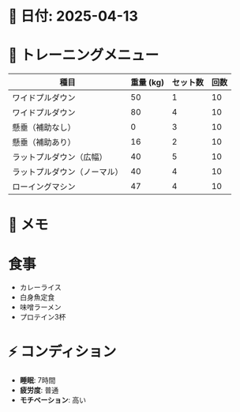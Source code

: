 # 📅 日付: 2025-04-13

# 💪 トレーニングメニュー

| 種目                         | 重量 (kg) | セット数 | 回数 |
| ---------------------------- | --------- | -------- | ---- |
| ワイドプルダウン             | 50        | 1        | 10   |
| ワイドプルダウン             | 80        | 4        | 10   |
| 懸垂（補助なし）             | 0         | 3        | 10   |
| 懸垂（補助あり）             | 16        | 2        | 10   |
| ラットプルダウン（広幅）     | 40        | 5        | 10   |
| ラットプルダウン（ノーマル） | 40        | 4        | 10   |
| ローイングマシン             | 47        | 4        | 10   |

# 📝 メモ

# 食事

- カレーライス
- 白身魚定食
- 味噌ラーメン
- プロテイン3杯

# ⚡ コンディション

- **睡眠**: 7時間
- **疲労度**: 普通
- **モチベーション**: 高い

